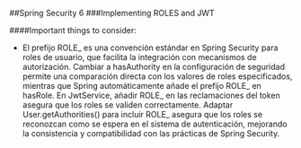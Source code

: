 ##Spring Security 6
###Implementing ROLES and JWT

####Important things to consider:
* El prefijo ROLE_ es una convención estándar en Spring Security para roles de usuario, que facilita la integración con
mecanismos de autorización. Cambiar a hasAuthority en la configuración de seguridad permite una comparación directa con
los valores de roles especificados, mientras que Spring automáticamente añade el prefijo ROLE_ en hasRole. En
JwtService, añadir ROLE_ en las reclamaciones del token asegura que los roles se validen correctamente. Adaptar
User.getAuthorities() para incluir ROLE_ asegura que los roles se reconozcan como se espera en el sistema de
autenticación, mejorando la consistencia y compatibilidad con las prácticas de Spring Security.